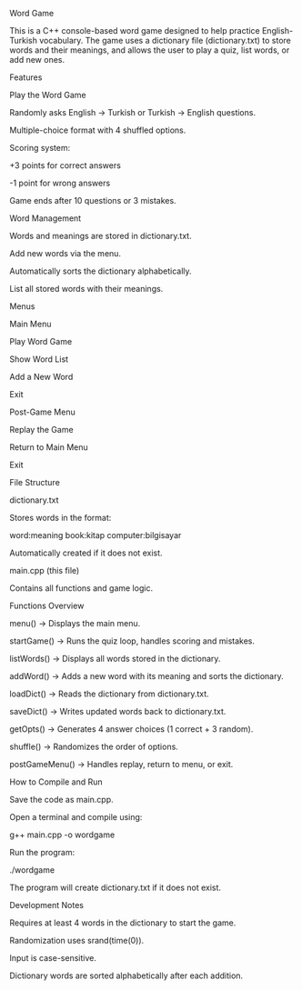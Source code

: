 Word Game

This is a C++ console-based word game designed to help practice English-Turkish vocabulary.
The game uses a dictionary file (dictionary.txt) to store words and their meanings, and allows the user to play a quiz, list words, or add new ones.

Features

Play the Word Game

Randomly asks English → Turkish or Turkish → English questions.

Multiple-choice format with 4 shuffled options.

Scoring system:

+3 points for correct answers

-1 point for wrong answers

Game ends after 10 questions or 3 mistakes.

Word Management

Words and meanings are stored in dictionary.txt.

Add new words via the menu.

Automatically sorts the dictionary alphabetically.

List all stored words with their meanings.

Menus

Main Menu

Play Word Game

Show Word List

Add a New Word

Exit

Post-Game Menu

Replay the Game

Return to Main Menu

Exit

File Structure

dictionary.txt

Stores words in the format:

word:meaning
book:kitap
computer:bilgisayar


Automatically created if it does not exist.

main.cpp (this file)

Contains all functions and game logic.

Functions Overview

menu() → Displays the main menu.

startGame() → Runs the quiz loop, handles scoring and mistakes.

listWords() → Displays all words stored in the dictionary.

addWord() → Adds a new word with its meaning and sorts the dictionary.

loadDict() → Reads the dictionary from dictionary.txt.

saveDict() → Writes updated words back to dictionary.txt.

getOpts() → Generates 4 answer choices (1 correct + 3 random).

shuffle() → Randomizes the order of options.

postGameMenu() → Handles replay, return to menu, or exit.

How to Compile and Run

Save the code as main.cpp.

Open a terminal and compile using:

g++ main.cpp -o wordgame


Run the program:

./wordgame


The program will create dictionary.txt if it does not exist.

Development Notes

Requires at least 4 words in the dictionary to start the game.

Randomization uses srand(time(0)).

Input is case-sensitive.

Dictionary words are sorted alphabetically after each addition.
